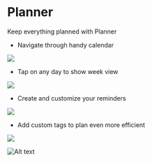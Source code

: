 # Planner
Keep everything planned with Planner

* Navigate through handy calendar

![](https://github.com/stuffeddanny/Planner/blob/main/Preview/calendar.gif)

* Tap on any day to show week view

![](https://github.com/stuffeddanny/Planner/blob/main/Preview/weekView.gif)

* Create and customize your reminders

![](https://github.com/stuffeddanny/Planner/blob/main/Preview/reminder.gif)

* Add custom tags to plan even more efficient  

![](https://github.com/stuffeddanny/Planner/blob/main/Preview/tags.gif)

<img
  src="https://github.com/stuffeddanny/Planner/blob/main/Preview/horizontal_tags.png"
  alt="Alt text"
  title="Optional title"
  style="display: inline-block; margin: 0 auto; max-width: 300px">
